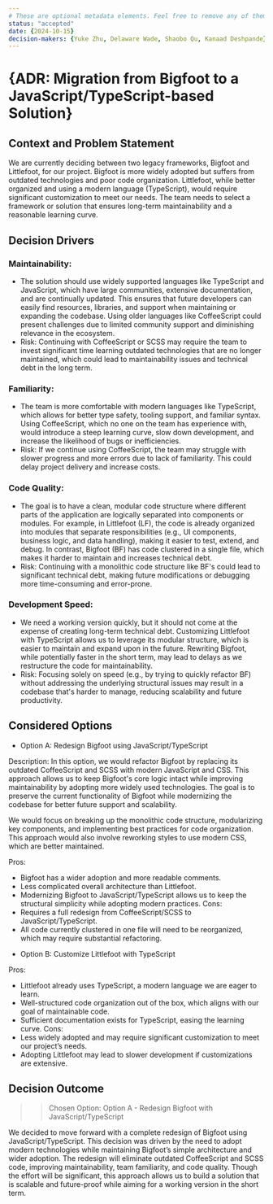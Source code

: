 ```yaml
---
# These are optional metadata elements. Feel free to remove any of them.
status: "accepted"
date: {2024-10-15}
decision-makers: {Yuke Zhu, Delaware Wade, Shaobo Qu, Kanaad Deshpande}
---
```


# {ADR: Migration from Bigfoot to a JavaScript/TypeScript-based Solution}

## Context and Problem Statement

We are currently deciding between two legacy frameworks, Bigfoot and Littlefoot, for our project. Bigfoot is more widely adopted but suffers from outdated technologies and poor code organization. Littlefoot, while better organized and using a modern language (TypeScript), would require significant customization to meet our needs. The team needs to select a framework or solution that ensures long-term maintainability and a reasonable learning curve.


## Decision Drivers

### Maintainability: 
- The solution should use widely supported languages like TypeScript and JavaScript, which have large communities, extensive documentation, and are continually updated. This ensures that future developers can easily find resources, libraries, and support when maintaining or expanding the codebase. Using older languages like CoffeeScript could present challenges due to limited community support and diminishing relevance in the ecosystem.
- Risk: Continuing with CoffeeScript or SCSS may require the team to invest significant time learning outdated technologies that are no longer maintained, which could lead to maintainability issues and technical debt in the long term.

### Familiarity: 
- The team is more comfortable with modern languages like TypeScript, which allows for better type safety, tooling support, and familiar syntax. Using CoffeeScript, which no one on the team has experience with, would introduce a steep learning curve, slow down development, and increase the likelihood of bugs or inefficiencies.
- Risk: If we continue using CoffeeScript, the team may struggle with slower progress and more errors due to lack of familiarity. This could delay project delivery and increase costs.

### Code Quality: 
- The goal is to have a clean, modular code structure where different parts of the application are logically separated into components or modules. For example, in Littlefoot (LF), the code is already organized into modules that separate responsibilities (e.g., UI components, business logic, and data handling), making it easier to test, extend, and debug. In contrast, Bigfoot (BF) has code clustered in a single file, which makes it harder to maintain and increases technical debt.
- Risk: Continuing with a monolithic code structure like BF's could lead to significant technical debt, making future modifications or debugging more time-consuming and error-prone.

### Development Speed: 

- We need a working version quickly, but it should not come at the expense of creating long-term technical debt. Customizing Littlefoot with TypeScript allows us to leverage its modular structure, which is easier to maintain and expand upon in the future. Rewriting Bigfoot, while potentially faster in the short term, may lead to delays as we restructure the code for maintainability.
- Risk: Focusing solely on speed (e.g., by trying to quickly refactor BF) without addressing the underlying structural issues may result in a codebase that's harder to manage, reducing scalability and future productivity.

## Considered Options

* Option A: Redesign Bigfoot using JavaScript/TypeScript

Description: In this option, we would refactor Bigfoot by replacing its outdated CoffeeScript and SCSS with modern JavaScript  and CSS. This approach allows us to keep Bigfoot's core logic intact while improving maintainability by adopting more widely used technologies. The goal is to preserve the current functionality of Bigfoot while modernizing the codebase for better future support and scalability.

We would focus on breaking up the monolithic code structure, modularizing key components, and implementing best practices for code organization. This approach would also involve reworking styles to use modern CSS, which are better maintained.


Pros:
- Bigfoot has a wider adoption and more readable comments.
- Less complicated overall architecture than Littlefoot.
- Modernizing Bigfoot to JavaScript/TypeScript allows us to keep the structural simplicity while adopting modern practices.
Cons:
- Requires a full redesign from CoffeeScript/SCSS to JavaScript/TypeScript.
- All code currently clustered in one file will need to be reorganized, which may require substantial refactoring.


* Option B: Customize Littlefoot with TypeScript

Pros:
- Littlefoot already uses TypeScript, a modern language we are eager to learn.
- Well-structured code organization out of the box, which aligns with our goal of maintainable code.
- Sufficient documentation exists for TypeScript, easing the learning curve.
Cons:
- Less widely adopted and may require significant customization to meet our project’s needs.
- Adopting Littlefoot may lead to slower development if customizations are extensive.

## Decision Outcome

>> Chosen Option: Option A - Redesign Bigfoot with JavaScript/TypeScript

We decided to move forward with a complete redesign of Bigfoot using JavaScript/TypeScript. This decision was driven by the need to adopt modern technologies while maintaining Bigfoot’s simple architecture and wider adoption. The redesign will eliminate outdated CoffeeScript and SCSS code, improving maintainability, team familiarity, and code quality. Though the effort will be significant, this approach allows us to build a solution that is scalable and future-proof while aiming for a working version in the short term.